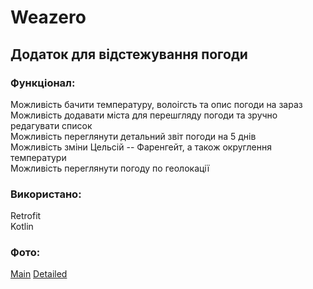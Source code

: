# Weazero

## Додаток для відстежування погоди

### Функціонал:
Можливість бачити температуру, волоігсть та опис погоди на зараз <br>
Можливість додавати міста для перешгляду погоди та зручно редагувати список <br>
Можливість переглянути детальний звіт погоди на 5 днів <br>
Можливість зміни Цельсій -- Фаренгейт, а також округлення температури <br>
Можливість переглянути погоду по геолокації <br>


### Використано:
Retrofit <br>
Kotlin <br>

### Фото:
[Main](https://github.com/bezpechno/Weazero/blob/master/image_2023-06-04_23-43-36_iphone12miniblack_portrait.png)
[Detailed](https://github.com/bezpechno/Weazero/blob/master/image_2023-06-04_23-50-21_iphone12miniblack_portrait.png)


